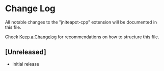 # Change Log

All notable changes to the "jniteapot-cpp" extension will be documented in this file.

Check [Keep a Changelog](http://keepachangelog.com/) for recommendations on how to structure this file.

## [Unreleased]

- Initial release